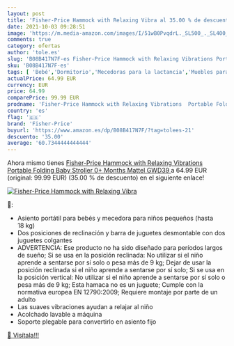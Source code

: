 ```yaml
---
layout: post
title: 'Fisher-Price Hammock with Relaxing Vibra al 35.00 % de descuento'
date: 2021-10-03 09:28:51
image: 'https://m.media-amazon.com/images/I/51wB0PvqdrL._SL500_._SL400_.jpg'
comments: true
category: ofertas
author: 'tole.es'
slug: 'B08B417N7F-es Fisher-Price Hammock with Relaxing Vibrations Portable...'
sku: 'B08B417N7F-es'
tags: [ 'Bebé','Dormitorio','Mecedoras para la lactancia','Muebles para bebé','Sillones y mecedoras para la lactancia','fisher-price', ]
actualPrice: 64.99 EUR
currency: EUR
price: 64.99
comparePrice: 99.99 EUR
prodname: 'Fisher-Price Hammock with Relaxing Vibrations  Portable Folding Baby Stroller 0+ Months  Mattel GWD39 '
country: 'es'
flag: '🇪🇸'
brand: 'Fisher-Price'
buyurl: 'https://www.amazon.es/dp/B08B417N7F/?tag=tolees-21'
descuento: '35.00'
average: '60.7344444444444'
---
```


Ahora mismo tienes [Fisher-Price Hammock with Relaxing Vibrations  Portable Folding Baby Stroller 0+ Months  Mattel GWD39 ](https://www.amazon.es/dp/B08B417N7F/?tag=tolees-21) a 64.99 EUR (original: 99.99 EUR) (35.00 %  de descuento) en el siguiente enlace!

[![Fisher-Price Hammock with Relaxing Vibra](https://m.media-amazon.com/images/I/51wB0PvqdrL._SL500_._SL400_.jpg)](https://www.amazon.es/dp/B08B417N7F/?tag=tolees-21)

🔎:

- Asiento portátil para bebés y mecedora para niños pequeños (hasta 18 kg)
- Dos posiciones de reclinación y barra de juguetes desmontable con dos juguetes colgantes
- ADVERTENCIA: Ese producto no ha sido diseñado para períodos largos de sueño; Si se usa en la posición reclinada: No utilizar si el niño aprende a sentarse por sí solo o pesa más de 9 kg; Dejar de usar la posición reclinada si el niño aprende a sentarse por sí solo; Si se usa en la posición vertical: No utilizar si el niño aprende a sentarse por sí solo o pesa más de 9 kg; Esta hamaca no es un juguete; Cumple con la normativa europea EN 12790:2009; Requiere montaje por parte de un adulto
- Las suaves vibraciones ayudan a relajar al niño
- Acolchado lavable a máquina
- Soporte plegable para convertirlo en asiento fijo

[🛒 Visítala!!!](https://www.amazon.es/dp/B08B417N7F/?tag=tolees-21)
